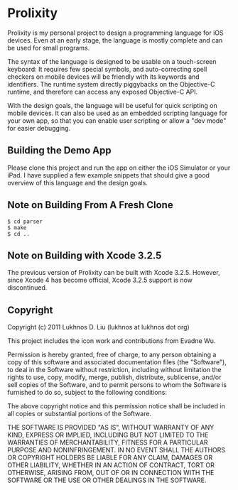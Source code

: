 Prolixity
=========

Prolixity is my personal project to design a programming language for iOS devices. Even at an early stage, the language is mostly complete and can be used for small programs.

The syntax of the language is designed to be usable on a touch-screen keyboard: It requires few special symbols, and auto-correcting spell checkers on mobile devices will be friendly with its keywords and identifiers. The runtime system directly piggybacks on the Objective-C runtime, and therefore can access any exposed Objective-C API.

With the design goals, the language will be useful for quick scripting on mobile devices. It can also be used as an embedded scripting language for your own app, so that you can enable user scripting or allow a "dev mode" for easier debugging.


Building the Demo App
---------------------

Please clone this project and run the app on either the iOS Simulator or your iPad. I have supplied a few example snippets that should give a good overview of this language and the design goals.


Note on Building From A Fresh Clone
-----------------------------------

	$ cd parser
	$ make
	$ cd ..


Note on Building with Xcode 3.2.5
---------------------------------

The previous version of Prolixity can be built with Xcode 3.2.5. However,
since Xcode 4 has become official, Xcode 3.2.5 support is now discontinued.


Copyright
---------

Copyright (c) 2011 Lukhnos D. Liu (lukhnos at lukhnos dot org)

This project includes the icon work and contributions from Evadne Wu.

Permission is hereby granted, free of charge, to any person
obtaining a copy of this software and associated documentation
files (the "Software"), to deal in the Software without
restriction, including without limitation the rights to use,
copy, modify, merge, publish, distribute, sublicense, and/or sell
copies of the Software, and to permit persons to whom the
Software is furnished to do so, subject to the following
conditions:

The above copyright notice and this permission notice shall be
included in all copies or substantial portions of the Software.

THE SOFTWARE IS PROVIDED "AS IS", WITHOUT WARRANTY OF ANY KIND,
EXPRESS OR IMPLIED, INCLUDING BUT NOT LIMITED TO THE WARRANTIES
OF MERCHANTABILITY, FITNESS FOR A PARTICULAR PURPOSE AND
NONINFRINGEMENT. IN NO EVENT SHALL THE AUTHORS OR COPYRIGHT
HOLDERS BE LIABLE FOR ANY CLAIM, DAMAGES OR OTHER LIABILITY,
WHETHER IN AN ACTION OF CONTRACT, TORT OR OTHERWISE, ARISING
FROM, OUT OF OR IN CONNECTION WITH THE SOFTWARE OR THE USE OR
OTHER DEALINGS IN THE SOFTWARE.


